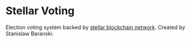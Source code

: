 # Stellar Voting

Election voting system backed by [stellar blockchain network](http://stellar.org/).
Created by Stanislaw Baranski.
